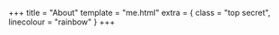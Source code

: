 +++
title = "About"
template = "me.html"
extra = { class = "top secret", linecolour = "rainbow" }
+++